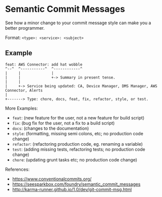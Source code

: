 # Semantic Commit Messages

See how a minor change to your commit message style can make you a better programmer.

Format: `<type>: <service>: <subject>`

## Example

```
feat: AWS Connector: add hat wobble
^--^  ^-----------^  ^------------^
|     |              |
|     |              +-> Summary in present tense.
|     |      
|     +-> Service being updated: CA, Device Manager, DMS Manager, AWS Connector, Alerts
|
+-------> Type: chore, docs, feat, fix, refactor, style, or test.
```

More Examples:

- `feat`: (new feature for the user, not a new feature for build script)
- `fix`: (bug fix for the user, not a fix to a build script)
- `docs`: (changes to the documentation)
- `style`: (formatting, missing semi colons, etc; no production code change)
- `refactor`: (refactoring production code, eg. renaming a variable)
- `test`: (adding missing tests, refactoring tests; no production code change)
- `chore`: (updating grunt tasks etc; no production code change)

References:

- https://www.conventionalcommits.org/
- https://seesparkbox.com/foundry/semantic_commit_messages
- http://karma-runner.github.io/1.0/dev/git-commit-msg.html